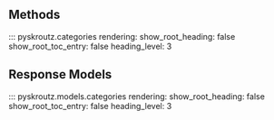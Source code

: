 ## Methods

::: pyskroutz.categories
    rendering:
      show_root_heading: false
      show_root_toc_entry: false
      heading_level: 3

## Response Models
::: pyskroutz.models.categories
    rendering:
      show_root_heading: false
      show_root_toc_entry: false
      heading_level: 3